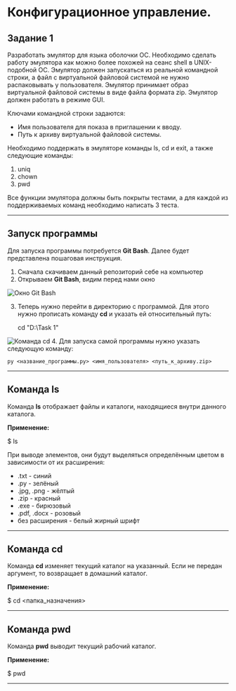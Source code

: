 # Конфигурационное управление.
## Задание 1
Разработать эмулятор для языка оболочки ОС. Необходимо сделать работу эмулятора как можно более похожей на сеанс shell в UNIX-подобной ОС. Эмулятор должен запускаться из реальной командной строки, а файл с виртуальной файловой системой не нужно распаковывать у пользователя. Эмулятор принимает образ виртуальной файловой системы в виде файла формата zip. Эмулятор должен работать в режиме GUI.

Ключами командной строки задаются:
- Имя пользователя для показа в приглашении к вводу.
- Путь к архиву виртуальной файловой системы.

Необходимо поддержать в эмуляторе команды ls, cd и exit, а также следующие команды:
1. uniq
2. chown
3. pwd

Все функции эмулятора должны быть покрыты тестами, а для каждой из поддерживаемых команд необходимо написать 3 теста.

---
## Запуск программы
Для запуска программы потребуется **Git Bash**. Далее будет представлена пошаговая инструкция.
1. Сначала скачиваем данный репозиторий себе на компьютер
2. Открываем **Git Bash**, видим перед нами окно

![Окно Git Bash](https://github.com/user-attachments/assets/95565bc3-a80e-4fa7-940a-719edfde3c17)

3. Теперь нужно перейти в директорию с программой. Для этого нужно прописать команду **cd** и указать ей относительный путь:

    cd "D:\Task 1"

![Команда cd](https://github.com/user-attachments/assets/9307abf4-25f0-4901-8958-7d594494490d)
4. Для запуска самой программы нужно указать следующую команду:

    py <название_программы.py> <имя_пользователя> <путь_к_архиву.zip>

---
## Команда ls
Команда **ls** отображает файлы и каталоги, находящиеся внутри данного каталога.

**Применение:**

$ ls

При выводе элементов, они будут выделяться определённым цветом в зависимости от их расширения:
- .txt - синий
- .py - зелёный
- .jpg, .png - жёлтый
- .zip - красный
- .exe - бирюзовый
- .pdf, .docx - розовый
- без расширения - белый жирный шрифт

---
## Команда cd
Команда **cd** изменяет текущий каталог на указанный. Если не передан аргумент, то возвращает в домашний каталог.

**Применение:**

$ cd <папка_назначения>

---
## Команда pwd
Команда **pwd** выводит текущий рабочий каталог.

**Применение:**

$ pwd

---